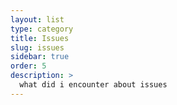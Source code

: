 ```yaml
---
layout: list
type: category
title: Issues
slug: issues
sidebar: true
order: 5
description: >
  what did i encounter about issues
---
```

